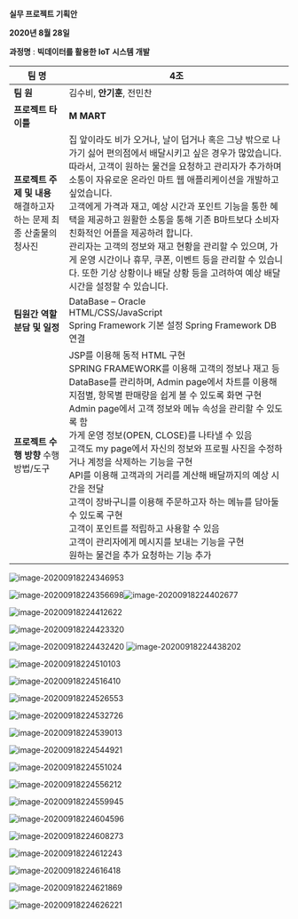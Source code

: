 **실무 프로젝트 기획안** 

**2020년 8월 28일**

**과정명** : **빅데이터를 활용한** **IoT** **시스템 개발**

 

| **팀 명**                                                    | 4조                                                          |
| ------------------------------------------------------------ | ------------------------------------------------------------ |
| **팀 원**                                                    | 김수비, **안기훈**, 전민찬                                   |
| **프로젝트 타이틀**                                          | **M  MART**                                                  |
| **프로젝트 주제    및 내용**  해결하고자 하는 문제   최종 산출물의 청사진 | 집 앞이라도 비가 오거나, 날이 덥거나  혹은 그냥 밖으로 나가기 싫어 편의점에서 배달시키고 싶은 경우가 많았습니다.  따라서, 고객이 원하는 물건을 요청하고 관리자가 추가하며 소통이 자유로운 온라인 마트 웹 애플리케이션을 개발하고  싶었습니다. <br />고객에게 가격과 재고, 예상 시간과 포인트 기능을 통한 혜택을 제공하고 원활한 소통을 통해 기존 B마트보다 소비자 친화적인 어플을 제공하려 합니다. <br />관리자는 고객의 정보와 재고 현황을  관리할 수 있으며, 가게 운영 시간이나 휴무, 쿠폰, 이벤트 등을 관리할 수 있습니다.  또한 기상 상황이나 배달 상황 등을  고려하여 예상 배달시간을 설정할 수 있습니다. |
| **팀원간 역할**   **분담 및 일정**                           | DataBase  – Oracle <br />HTML/CSS/JavaScript<br />Spring  Framework 기본 설정   Spring  Framework DB연결 |
| **프로젝트 수행 방향**  수행 방법/도구                       | JSP를 이용해 동적 HTML 구현<br />SPRING  FRAMEWORK를 이용해 고객의 정보나 재고 등 DataBase를 관리하며, Admin page에서 차트를 이용해  지점별, 항목별 판매량을 쉽게 볼 수 있도록 화면 구현 <br />Admin  page에서 고객 정보와 메뉴 속성을 관리할 수 있도록  함 <br />가게 운영 정보(OPEN, CLOSE)를 나타낼 수 있음<br />고객도 my page에서 자신의 정보와 프로필 사진을 수정하거나 계정을 삭제하는 기능을 구현<br />API를 이용해 고객과의 거리를 계산해 배달까지의 예상 시간을 전달<br />고객이 장바구니를 이용해 주문하고자  하는 메뉴를 담아둘 수 있도록 구현<br />고객이 포인트를 적립하고 사용할 수  있음<br />고객이 관리자에게 메시지를 보내는 기능을  구현<br />원하는 물건을 추가 요청하는 기능 추가 |

![image-20200918224346953](md-images/image-20200918224346953.png)

![image-20200918224356698](md-images/image-20200918224356698.png)![image-20200918224402677](md-images/image-20200918224402677.png)

![image-20200918224412622](md-images/image-20200918224412622.png)

![image-20200918224423320](md-images/image-20200918224423320.png)

![image-20200918224432420](md-images/image-20200918224432420.png)
![image-20200918224438202](md-images/image-20200918224438202.png)

![image-20200918224510103](md-images/image-20200918224510103.png)

![image-20200918224516410](md-images/image-20200918224516410.png)

![image-20200918224526553](md-images/image-20200918224526553.png)

![image-20200918224532726](md-images/image-20200918224532726.png)

![image-20200918224539013](md-images/image-20200918224539013.png)

![image-20200918224544921](md-images/image-20200918224544921.png)

![image-20200918224551024](md-images/image-20200918224551024.png)

![image-20200918224556212](md-images/image-20200918224556212.png)

![image-20200918224559945](md-images/image-20200918224559945.png)

![image-20200918224604596](md-images/image-20200918224604596.png)

![image-20200918224608273](md-images/image-20200918224608273.png)

![image-20200918224612243](md-images/image-20200918224612243.png)

![image-20200918224616418](md-images/image-20200918224616418.png)

![image-20200918224621869](md-images/image-20200918224621869.png)

![image-20200918224626221](md-images/image-20200918224626221.png)